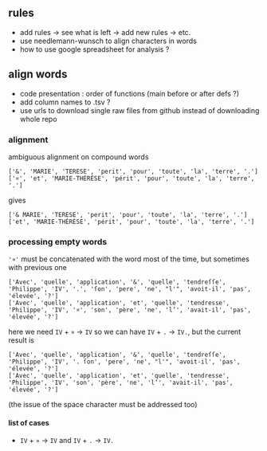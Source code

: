 ## rules

* add rules → see what is left → add new rules → etc.
* use needlemann-wunsch to align characters in words
* how to use google spreadsheet for analysis ?

## align words

* code presentation : order of functions (main before or after defs ?)
* add column names to .tsv ?
* use urls to download single raw files from github instead of downloading whole repo

### alignment

ambiguous alignment on compound words

```
['&', 'MARIE', 'TERESE', 'perit', 'pour', 'toute', 'la', 'terre', '.']
['¤', 'et', 'MARIE-THÉRÈSE', 'périt', 'pour', 'toute', 'la', 'terre', '.']
```

gives

```
['& MARIE', 'TERESE', 'perit', 'pour', 'toute', 'la', 'terre', '.']
['et', 'MARIE-THÉRÈSE', 'périt', 'pour', 'toute', 'la', 'terre', '.']
```

### processing empty words

`'¤'` must be concatenated with the word most of the time, but sometimes with previous one

```
['Avec', 'quelle', 'application', '&', 'quelle', 'tendreſſe', 'Philippe', 'IV', '.', 'ſon', 'pere', 'ne', "l'", 'avoit-il', 'pas', 'élevée', '?']
['Avec', 'quelle', 'application', 'et', 'quelle', 'tendresse', 'Philippe', 'IV', '¤', 'son', 'père', 'ne', 'l’', 'avait-il', 'pas', 'élevée', '?']
```

here we need `IV` + `¤` → `IV` so we can have `IV` + `.` → `IV.`, but the current result is

```
['Avec', 'quelle', 'application', '&', 'quelle', 'tendreſſe', 'Philippe', 'IV', '. ſon', 'pere', 'ne', "l'", 'avoit-il', 'pas', 'élevée', '?']
['Avec', 'quelle', 'application', 'et', 'quelle', 'tendresse', 'Philippe', 'IV', 'son', 'père', 'ne', 'l’', 'avait-il', 'pas', 'élevée', '?']
```

(the issue of the space character must be addressed too)

#### list of cases

* `IV` + `¤` → `IV` and `IV` + `.` → `IV.`